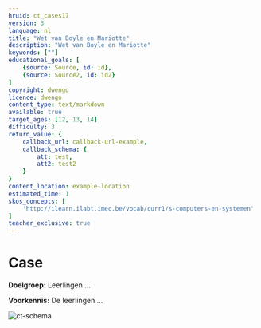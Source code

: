 ```yaml
---
hruid: ct_cases17
version: 3
language: nl
title: "Wet van Boyle en Mariotte"
description: "Wet van Boyle en Mariotte"
keywords: [""]
educational_goals: [
    {source: Source, id: id}, 
    {source: Source2, id: id2}
]
copyright: dwengo
licence: dwengo
content_type: text/markdown
available: true
target_ages: [12, 13, 14]
difficulty: 3
return_value: {
    callback_url: callback-url-example,
    callback_schema: {
        att: test,
        att2: test2
    }
}
content_location: example-location
estimated_time: 1
skos_concepts: [
    'http://ilearn.ilabt.imec.be/vocab/curr1/s-computers-en-systemen'
]
teacher_exclusive: true
---
```

# Case
**Doelgroep:** Leerlingen ...

**Voorkennis:** De leerlingen ...

![ct-schema](@learning-object/m_ct_cases17/nl/3)

